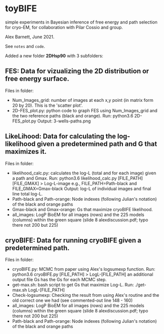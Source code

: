 # toyBIFE
simple experiments in Bayesian inference of free energy and path selection for cryo-EM, for collaboration with Pilar Cossio and group.

Alex Barnett, June 2021.

See ``notes`` and ``code``.

Added a new folder **2DHsp90** with 3 subfolders:

## FES: Data for vizualizing the 2D distribution or free energy surface.
Files in folder:
 * Num\_Images\_grid: number of images at each x,y point (in matrix form 20 by 20). This is the 'scatter plot'.
 * 2D-FES\_plot.py: python code to graph FES using Num\_Images\_grid and the two reference paths (black and orange). 
 Run: python3.6 2D-FES\_plot.py 
 Output: 3-wells-paths.png

## LikeLihood: Data for calculating the log-likelihood given a predetermined path and G that maximizes it.
Files in folder:
* likelihood\_calc.py: calculates the log-L (total and for each image) given a path and Gmax. 
Run: python3.6 likelihood\_calc.py [FILE\_PATH] [FILE\_GMAX] > Log-L-image
e.g., FILE\_PATH=Path-black and FILE\_GMAX=Gmax-black
Output: log-L of individual images and final line total log-L. 
* Path-black and Path-orange: Node indexes (following Julian's notation) of the black and orange paths
* Gmax-black and Gmax-orange: Gs that maximize cryoBIFE likelihood. 
* all\_images: LogP BioEM for all images (rows) and the 225 models (columns) within the green square (slide 8 alexdiscussion.pdf; typo there not 200 but 225)

## cryoBIFE: Data for running cryoBIFE given a predetermined path. 
Files in folder:
* cryoBIFE.py: MCMC from paper using Alex's logsumexp function. 
Run:  python3.6 cryoBIFE.py [FILE\_PATH] > LogL-[FILE\_PATH]
an additional output file Gs has the Gs for each MCMC step.
* get-max.sh: bash script to get Gs that maximize Log-L. 
Run: ./get-max.sh LogL-[FILE\_PATH] 
* Check-logsumexp: Checking the result from using Alex's routine and the old correct one we had (see commented-out line 148 - 160)
* all\_images: LogP BioEM for all images (rows) and the 225 models (columns) within the green square (slide 8 alexdiscussion.pdf; typo there not 200 but 225)
* Path-black and Path-orange: Node indexes (following Julian's notation) of the black and orange paths
